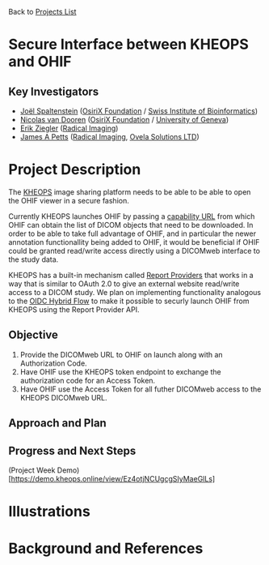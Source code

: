 Back to [Projects List](../../README.md#ProjectsList)

# Secure Interface between KHEOPS and OHIF

## Key Investigators

- [Joël Spaltenstein][spalte] ([OsiriX Foundation][OsiriXFoundation] / [Swiss Institute of Bioinformatics][sib])
- [Nicolas van Dooren][nicolas] ([OsiriX Foundation][OsiriXFoundation] / [University of Geneva][unige])
- [Erik Ziegler][erik] ([Radical Imaging][radical])
- [James A Petts][james] ([Radical Imaging][radical], [Ovela Solutions LTD][OvelaSolutions])

# Project Description

The [KHEOPS](https://www.kheops.online) image sharing platform needs to be able to be able to open the OHIF viewer in a secure
fashion.

Currently KHEOPS launches OHIF by passing a [capability URL](https://www.w3.org/TR/capability-urls/) from which OHIF can
obtain the list of DICOM objects that need to be downloaded. In order to be able to take full advantage of OHIF, and in
particular the newer annotation functionallity being added to OHIF, it would be beneficial if OHIF could be granted read/write
access directly using a DICOMweb interface to the study data.

KHEOPS has a built-in mechanism called [Report Providers](https://github.com/OsiriX-Foundation/KheopsAuthorization/wiki/Report-Providers-API)
that works in a way that is similar to OAuth 2.0 to give an external website read/write access to a DICOM study. We plan on
implementing functionality analogous to the [OIDC Hybrid Flow](https://openid.net/specs/openid-connect-core-1_0.html#HybridFlowAuth)
to make it possible to securly launch OHIF from KHEOPS using the Report Provider API.

<!-- Add a short paragraph describing the project. -->

## Objective



<!-- Describe here WHAT you would like to achieve (what you will have as end result). -->

1. Provide the DICOMweb URL to OHIF on launch along with an Authorization Code.
2. Have OHIF use the KHEOPS token endpoint to exchange the authorization code for an Access Token.
3. Have OHIF use the Access Token for all futher DICOMweb access to the KHEOPS DICOMweb URL.

## Approach and Plan

<!-- Describe here HOW you would like to achieve the objectives stated above. -->

## Progress and Next Steps

(Project Week Demo)[https://demo.kheops.online/view/Ez4otjNCUgcgSIyMaeGlLs]
<!-- Update this section as you make progress, describing of what you have ACTUALLY DONE. If there are specific steps that you could not complete then you can describe them here, too. -->

# Illustrations

# Background and References

<!-- If you developed any software, include link to the source code repository. If possible, also add links to sample data, and to any relevant publications. -->

<!--
    Links
-->

[radical]: http://radicalimaging.com/
[erik]: https://github.com/swederik
[james]: https://github.com/jamesapetts
[OvelaSolutions]: https://www.ovelasolutions.com
[spalte]: https://github.com/spalte
[nicolas]: https://github.com/nicolasvandooren
[OsiriXFoundation]: https://github.com/OsiriX-Foundation
[sib]: https://www.sib.swiss
[unige]: https://www.unige.ch
